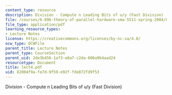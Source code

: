 ```yaml
---
content_type: resource
description: Division - Compute n Leading Bits of u/y (Fast Division)
file: /courses/6-896-theory-of-parallel-hardware-sma-5511-spring-2004/82004f9afe7d9f59e92ffde872fd9f53_lect4.pdf
file_type: application/pdf
learning_resource_types:
- Lecture Notes
license: https://creativecommons.org/licenses/by-nc-sa/4.0/
ocw_type: OCWFile
parent_title: Lecture Notes
parent_type: CourseSection
parent_uid: 2de3b456-1af3-e8a7-c2da-606a9b4aad24
resourcetype: Document
title: lect4.pdf
uid: 82004f9a-fe7d-9f59-e92f-fde872fd9f53
---
```

Division - Compute n Leading Bits of u/y (Fast Division)